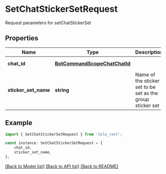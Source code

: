 # SetChatStickerSetRequest

Request parameters for setChatStickerSet

## Properties

Name | Type | Description | Notes
------------ | ------------- | ------------- | -------------
**chat_id** | [**BotCommandScopeChatChatId**](BotCommandScopeChatChatId.md) |  | [default to undefined]
**sticker_set_name** | **string** | Name of the sticker set to be set as the group sticker set | [default to undefined]

## Example

```typescript
import { SetChatStickerSetRequest } from 'tele_rest';

const instance: SetChatStickerSetRequest = {
    chat_id,
    sticker_set_name,
};
```

[[Back to Model list]](../README.md#documentation-for-models) [[Back to API list]](../README.md#documentation-for-api-endpoints) [[Back to README]](../README.md)
